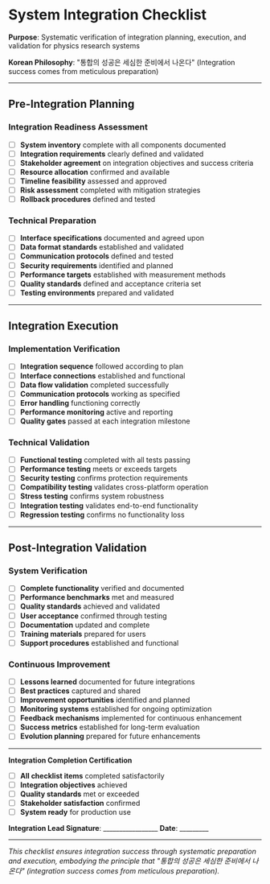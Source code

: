 # System Integration Checklist

**Purpose**: Systematic verification of integration planning, execution, and validation for physics research systems

**Korean Philosophy**: "통합의 성공은 세심한 준비에서 나온다" (Integration success comes from meticulous preparation)

---

## Pre-Integration Planning

### Integration Readiness Assessment
- [ ] **System inventory** complete with all components documented
- [ ] **Integration requirements** clearly defined and validated
- [ ] **Stakeholder agreement** on integration objectives and success criteria
- [ ] **Resource allocation** confirmed and available
- [ ] **Timeline feasibility** assessed and approved
- [ ] **Risk assessment** completed with mitigation strategies
- [ ] **Rollback procedures** defined and tested

### Technical Preparation
- [ ] **Interface specifications** documented and agreed upon
- [ ] **Data format standards** established and validated
- [ ] **Communication protocols** defined and tested
- [ ] **Security requirements** identified and planned
- [ ] **Performance targets** established with measurement methods
- [ ] **Quality standards** defined and acceptance criteria set
- [ ] **Testing environments** prepared and validated

---

## Integration Execution

### Implementation Verification
- [ ] **Integration sequence** followed according to plan
- [ ] **Interface connections** established and functional
- [ ] **Data flow validation** completed successfully
- [ ] **Communication protocols** working as specified
- [ ] **Error handling** functioning correctly
- [ ] **Performance monitoring** active and reporting
- [ ] **Quality gates** passed at each integration milestone

### Technical Validation
- [ ] **Functional testing** completed with all tests passing
- [ ] **Performance testing** meets or exceeds targets
- [ ] **Security testing** confirms protection requirements
- [ ] **Compatibility testing** validates cross-platform operation
- [ ] **Stress testing** confirms system robustness
- [ ] **Integration testing** validates end-to-end functionality
- [ ] **Regression testing** confirms no functionality loss

---

## Post-Integration Validation

### System Verification
- [ ] **Complete functionality** verified and documented
- [ ] **Performance benchmarks** met and measured
- [ ] **Quality standards** achieved and validated
- [ ] **User acceptance** confirmed through testing
- [ ] **Documentation** updated and complete
- [ ] **Training materials** prepared for users
- [ ] **Support procedures** established and functional

### Continuous Improvement
- [ ] **Lessons learned** documented for future integrations
- [ ] **Best practices** captured and shared
- [ ] **Improvement opportunities** identified and planned
- [ ] **Monitoring systems** established for ongoing optimization
- [ ] **Feedback mechanisms** implemented for continuous enhancement
- [ ] **Success metrics** established for long-term evaluation
- [ ] **Evolution planning** prepared for future enhancements

---

**Integration Completion Certification**

- [ ] **All checklist items** completed satisfactorily
- [ ] **Integration objectives** achieved
- [ ] **Quality standards** met or exceeded
- [ ] **Stakeholder satisfaction** confirmed
- [ ] **System ready** for production use

**Integration Lead Signature**: _________________ **Date**: _________

---

*This checklist ensures integration success through systematic preparation and execution, embodying the principle that "통합의 성공은 세심한 준비에서 나온다" (integration success comes from meticulous preparation).*